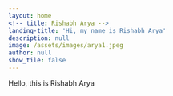 ```yaml
---
layout: home
<!-- title: Rishabh Arya -->
landing-title: 'Hi, my name is Rishabh Arya'
description: null
image: /assets/images/arya1.jpeg
author: null
show_tile: false
---
```


Hello, this is Rishabh Arya

